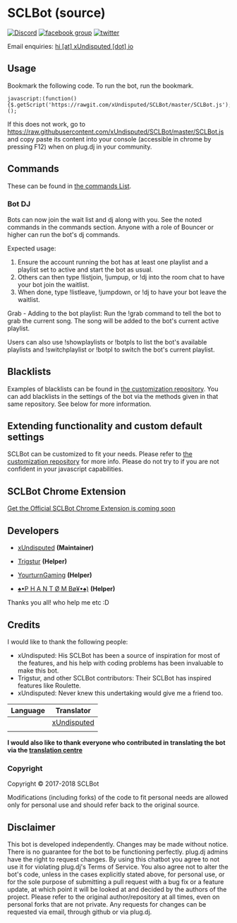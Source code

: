 # SCLBot (source)

[![Discord](http://is1.mzstatic.com/image/thumb/Purple117/v4/a1/d8/3a/a1d83a42-e84e-5965-c006-610fb8a1fd45/source/300x300bb.jpg)](https://discord.gg/jse3qhg) [![facebook group](https://img.shields.io/badge/facebook-group-3b5998.svg?style=flat)](https://goo.gl/tYBE1L) [![twitter](https://img.shields.io/twitter/follow/UltraNightMusic.svg?style=social)](https://goo.gl/Gznrkx)

Email enquiries: [hi [at] xUndisputed [dot] io](estmercyclan@gmail.com)

Usage
-----
Bookmark the following code. To run the bot, run the bookmark.

```
javascript:(function(){$.getScript('https://rawgit.com/xUndisputed/SCLBot/master/SCLBot.js');})();
```

If this does not work, go to https://raw.githubusercontent.com/xUndisputed/SCLBot/master/SCLBot.js and copy paste its content into your console (accessible in chrome by pressing F12) when on plug.dj in your community.


Commands
--------
These can be found in [the commands List](https://goo.gl/vuo1cB).

 
### Bot DJ
 
Bots can now join the wait list and dj along with you. See the noted commands in the commands section.
Anyone with a role of Bouncer or higher can run the bot's dj commands.
 
Expected usage:
1. Ensure the account running the bot has at least one playlist and a playlist set to active and start the bot as usual.
2. Others can then type !listjoin, !jumpup, or !dj into the room chat to have your bot join the waitlist.
3. When done, type !listleave, !jumpdown, or !dj to have your bot leave the waitlist.
 
Grab - Adding to the bot playlist:
Run the !grab command to tell the bot to grab the current song. The song will be added to the bot's current active playlist.
 
Users can also use !showplaylists or !botpls to list the bot's available playlists and !switchplaylist or !botpl to switch the bot's current playlist.

Blacklists
----------
Examples of blacklists can be found in [the customization repository]().
You can add blacklists in the settings of the bot via the methods given in that same repository. See below for more information.


Extending functionality and custom default settings
---------------------------------------------------
SCLBot can be customized to fit your needs. Please refer to [the customization repository](https://github.com/xUndisputed/SCLBot) for more info.
Please do not try to if you are not confident in your javascript capabilities.


SCLBot Chrome Extension
-------------------------
[Get the Official SCLBot Chrome Extension is coming soon]()


Developers
----------
 - [xUndisputed](https://github.com/xUndisputed) __(Maintainer)__

 - [Trigstur]() __(Helper)__
 
 - [YourturnGaming]() __(Helper)__
 
 - [♠•P H A N T Ø M Bø¥•♠)]() __(Helper)__
 
 Thanks you all! who help me etc :D


Credits
--------

I would like to thank the following people:

- xUndisputed: His SCLBot has been a source of inspiration for most of the features, and his help with coding problems has been invaluable to make this bot.
- Trigstur, and other SCLBot contributors: Their SCLBot has inspired features like Roulette.
- xUndisputed: Never knew this undertaking would give me a friend too.

|Language | Translator|
|:------:|:---------:|
||[xUndisputed](English/Estonia)|
||[]()|

__I would also like to thank everyone who contributed in translating the bot via the [translation centre]()__


### Copyright

Copyright &copy; 2017-2018 SCLBot

Modifications (including forks) of the code to fit personal needs are allowed only for personal use and should refer back to the original source.


Disclaimer
----------

This bot is developed independently. Changes may be made without notice. There is no guarantee for the bot to be functioning perfectly.
plug.dj admins have the right to request changes.
By using this chatbot you agree to not use it for violating plug.dj's Terms of Service.
You also agree not to alter the bot's code, unless in the cases explicitly stated above, for personal use, or for the sole purpose of submitting a pull request with a bug fix or a feature update, at which point it will be looked at and decided by the authors of the project.
Please refer to the original author/repository at all times, even on personal forks that are not private.
Any requests for changes can be requested via email, through github or via plug.dj.
